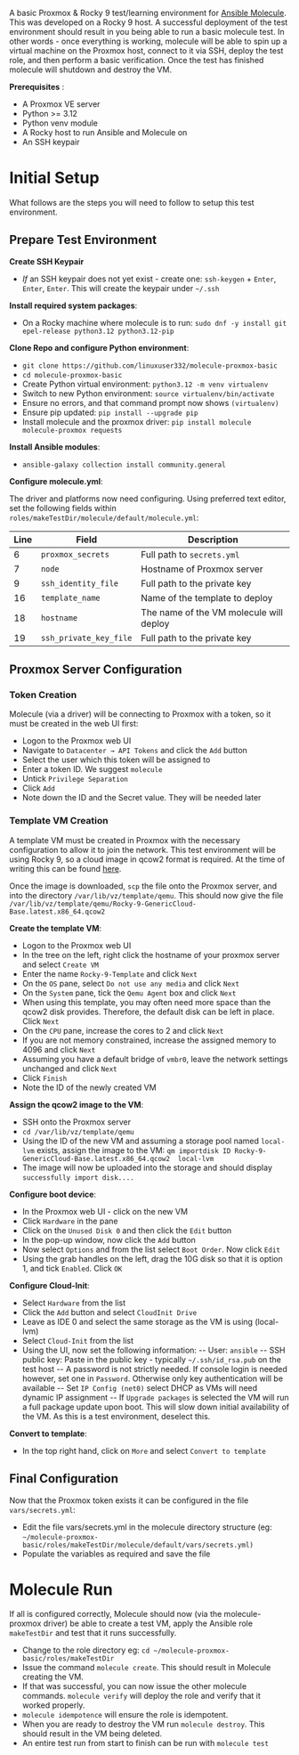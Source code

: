 A basic Proxmox & Rocky 9 test/learning environment for [Ansible Molecule](https://ansible.readthedocs.io/projects/molecule/). This was developed on a Rocky 9 host. A successful deployment of the test environment should result in you being able to run a basic molecule test. In other words - once everything is working, molecule will be able to spin up a virtual machine on the Proxmox host, connect to it via SSH, deploy the test role, and then perform a basic verification. Once the test has finished molecule will shutdown and destroy the VM.

**Prerequisites** :

- A Proxmox VE server
- Python >= 3.12
- Python venv module
- A Rocky host to run Ansible and Molecule on
- An SSH keypair

# Initial Setup

What follows are the steps you will need to follow to setup this test environment.

## Prepare Test Environment

**Create SSH Keypair**

- *If* an SSH keypair does not yet exist - create one: `ssh-keygen` + `Enter`, `Enter`, `Enter`.  This will create the keypair under `~/.ssh`

**Install required system packages**:

- On a Rocky machine where molecule is to run: `sudo dnf -y install git epel-release python3.12 python3.12-pip`

**Clone Repo and configure Python environment**:

- `git clone https://github.com/linuxuser332/molecule-proxmox-basic`
- `cd molecule-proxmox-basic`
- Create Python virtual environment: `python3.12 -m venv virtualenv`
- Switch to new Python environment: `source virtualenv/bin/activate`
- Ensure no errors, and that command prompt now shows `(virtualenv)`
- Ensure pip updated: `pip install --upgrade pip`
- Install molecule and the proxmox driver: `pip install molecule molecule-proxmox requests`

**Install Ansible modules**:

- `ansible-galaxy collection install community.general`

**Configure molecule.yml**:

The driver and platforms now need configuring. Using preferred text editor, set the following fields within `roles/makeTestDir/molecule/default/molecule.yml`: 

|Line|Field                |Description                               |
|----|---------------------|------------------------------------------|
|6   |`proxmox_secrets`      |Full path to `secrets.yml`              |
|7   |`node`                 |Hostname of Proxmox server              |
|9   |`ssh_identity_file`    |Full path to the private key            |
|16  |`template_name`        |Name of the template to deploy          |
|18  |`hostname`             |The name of the VM molecule will deploy |
|19  |`ssh_private_key_file` |Full path to the private key            |

## Proxmox Server Configuration
### Token Creation
Molecule (via a driver) will be connecting to Proxmox with a token, so it must be created in the web UI first:

- Logon to the Proxmox web UI
- Navigate to `Datacenter → API Tokens` and click the `Add` button
- Select the user which this token will be assigned to
- Enter a token ID.  We suggest `molecule`
- Untick `Privilege Separation`
- Click `Add`
- Note down the ID and the Secret value. They will be needed later

### Template VM Creation
A template VM must be created in Proxmox with the necessary configuration to allow it to join the network.  This test environment will be using Rocky 9, so a cloud image in qcow2 format is required. At the time of writing this can be found [here](https://rockylinux.org/download).

Once the image is downloaded, `scp` the file onto the Proxmox server, and into the directory `/var/lib/vz/template/qemu`. This should now give the file `/var/lib/vz/template/qemu/Rocky-9-GenericCloud-Base.latest.x86_64.qcow2`

**Create the template VM**:

- Logon to the Proxmox web UI
- In the tree on the left, right click the hostname of your proxmox server and select `Create VM`
- Enter the name `Rocky-9-Template` and click `Next`
- On the `OS` pane, select `Do not use any media` and click `Next`
- On the `System` pane, tick the `Qemu Agent` box and click `Next`
- When using this template, you may often need more space than the qcow2 disk provides. Therefore, the default disk can be left in place. Click `Next`
- On the `CPU` pane, increase the cores to 2 and click `Next`
- If you are not memory constrained, increase the assigned memory to 4096 and click `Next`
- Assuming you have a default bridge of `vmbr0`, leave the network settings unchanged and click `Next`
- Click `Finish`
- Note the ID of the newly created VM

**Assign the qcow2 image to the VM**:

- SSH onto the Proxmox server
- `cd /var/lib/vz/template/qemu`
- Using the ID of the new VM and assuming a storage pool named `local-lvm` exists, assign the image to the VM: `qm importdisk ID Rocky-9-GenericCloud-Base.latest.x86_64.qcow2  local-lvm`
- The image will now be uploaded into the storage and should display `successfully import disk....`

**Configure boot device**:

- In the Proxmox web UI - click on the new VM
- Click `Hardware` in the pane
- Click on the `Unused Disk 0` and then click the `Edit` button
- In the pop-up window, now click the `Add` button
- Now select `Options`  and from the list select `Boot Order`. Now  click `Edit`
- Using the grab handles on the left, drag the 10G disk so that it is option 1, and tick `Enabled`.   Click `OK`

**Configure Cloud-Init**:

- Select `Hardware` from the list
- Click the `Add` button and select `CloudInit Drive`
- Leave as IDE 0 and select the same storage as the VM is using (local-lvm)
- Select `Cloud-Init` from the list
- Using the UI, now set the following information:
-- User: `ansible`
-- SSH public key: Paste in the public key - typically `~/.ssh/id_rsa.pub` on the test host
-- A password is not strictly needed. If console login is needed however, set one in `Password`. Otherwise only key authentication will be available
-- Set `IP Config (net0)` select DHCP as VMs will need dynamic IP assignment
-- If `Upgrade packages` is selected the VM will run a full package update upon boot. This will slow down initial availability of the VM. As this is a test environment, deselect this.

**Convert to template**:
 
 - In the top right hand, click on `More` and select `Convert to template`

## Final Configuration
Now that the Proxmox token exists it can be configured in the file `vars/secrets.yml`:

- Edit the file vars/secrets.yml in the molecule directory structure (eg: `~/molecule-proxmox-basic/roles/makeTestDir/molecule/default/vars/secrets.yml)
`
- Populate the variables as required and save the file

# Molecule Run
If all is configured correctly, Molecule should now (via the molecule-proxmox driver) be able to create a test VM, apply the Ansible role `makeTestDir` and test that it runs successfully.  

- Change to the role directory eg: `cd ~/molecule-proxmox-basic/roles/makeTestDir`
- Issue the command `molecule create`.  This should result in Molecule creating the VM.
- If that was successful, you can now issue the other molecule commands. `molecule verify` will deploy the role and verify that it worked properly.
- `molecule idempotence` will ensure the role is idempotent. 
- When you are ready to destroy the VM run  `molecule destroy`.  This should result in the VM being deleted.
- An entire test run from start to finish can be run with `molecule test`



